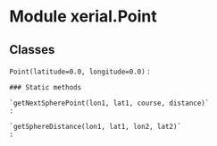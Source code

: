 Module xerial.Point
===================

Classes
-------

`Point(latitude=0.0, longitude=0.0)`
:   

    ### Static methods

    `getNextSpherePoint(lon1, lat1, course, distance)`
    :

    `getSphereDistance(lon1, lat1, lon2, lat2)`
    :